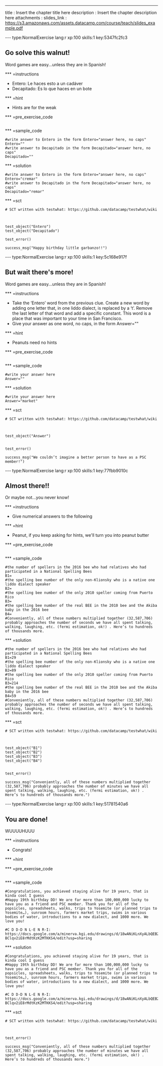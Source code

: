 ---
title       : Insert the chapter title here
description : Insert the chapter description here
attachments :
  slides_link : https://s3.amazonaws.com/assets.datacamp.com/course/teach/slides_example.pdf


--- type:NormalExercise lang:r xp:100 skills:1 key:5347fc2fc3
## Go solve this walnut!

Word games are easy...unless they are in Spanish!

*** =instructions
-  Entero: Le haces esto a un cadáver 
-  Decapitado: Es lo que haces en un bote

*** =hint
- Hints are for the weak

*** =pre_exercise_code
```{r}

```

*** =sample_code
```{r}
#write answer to Entero in the form Entero="answer here, no caps" 
Entero=""
#write answer to Decapitado in the form Decapitado="answer here, no caps"
Decapitado=""
```

*** =solution
```{r}
#write answer to Entero in the form Entero="answer here, no caps" 
Entero="cremar"
#write answer to Decapitado in the form Decapitado="answer here, no caps"
Decapitado="remar"
```

*** =sct
```{r}
# SCT written with testwhat: https://github.com/datacamp/testwhat/wiki



test_object("Entero")
test_object("Decapitado")

test_error()

success_msg("Happy birthday little garbanzo!!")
```

--- type:NormalExercise lang:r xp:100 skills:1 key:5c168e917f
## But wait there's more!

Word games are easy...unless they are in Spanish!

*** =instructions
-  Take the ‘Entero’ word from the previous clue. Create a new word by adding one letter that, in one liddo dialect, is replaced by a ‘t’. Remove the last letter of that word and add a specific constant. This word is a place that was important to your time in San Francisco. 
-  Give your answer as one word, no caps, in the form Answer=""



*** =hint
- Peanuts need no hints

*** =pre_exercise_code
```{r}

```

*** =sample_code
```{r}
#write your answer here
Answer=""
```

*** =solution
```{r}
#write your answer here
Answer="market"
```

*** =sct
```{r}
# SCT written with testwhat: https://github.com/datacamp/testwhat/wiki



test_object("Answer")


test_error()

success_msg("We couldn’t imagine a better person to have as a PSC member!")
```
--- type:NormalExercise lang:r xp:100 skills:1 key:77fbb9010c
## Almost there!!

Or maybe not...you never know!

*** =instructions
-  Give numerical answers to the following




*** =hint
- Peanut, if you keep asking for hints, we'll turn you into peanut butter

*** =pre_exercise_code
```{r}

```

*** =sample_code
```{r}
#the number of spellers in the 2016 bee who had relatives who had participated in a National Spelling Bees
B1=
#the spelling bee number of the only non-Klionsky who is a native one liddo dialect speaker
B2=
#the spelling bee number of the only 2010 speller coming from Puerto Rico
B3=
#the spelling bee number of the real BEE in the 2010 bee and the Akiba baby in the 2016 bee
B4=
#Conveniently, all of these numbers multiplied together (32,587,706) probably approaches the number of seconds we have all spent talking, walking, laughing, etc. (fermi estimation, ok!) . Here’s to hundreds of thousands more. 
```

*** =solution
```{r}
#the number of spellers in the 2016 bee who had relatives who had participated in a National Spelling Bees
B1=29
#the spelling bee number of the only non-Klionsky who is a native one liddo dialect speaker
B2=89
#the spelling bee number of the only 2010 speller coming from Puerto Rico
B3=214
#the spelling bee number of the real BEE in the 2010 bee and the Akiba baby in the 2016 bee
B4=59
#Conveniently, all of these numbers multiplied together (32,587,706) probably approaches the number of seconds we have all spent talking, walking, laughing, etc. (fermi estimation, ok!) . Here’s to hundreds of thousands more. 
```

*** =sct
```{r}
# SCT written with testwhat: https://github.com/datacamp/testwhat/wiki



test_object("B1")
test_object("B2")
test_object("B3")
test_object("B4")


test_error()

success_msg("Conveniently, all of these numbers multiplied together (32,587,706) probably approaches the number of minutes we have all spent talking, walking, laughing, etc. (fermi estimation, ok!) . Here’s to hundreds of thousands more.")
```
--- type:NormalExercise lang:r xp:100 skills:1 key:51781540a6
## You are done!

WUUUUHUUU

*** =instructions
-  Congrats! 




*** =hint


*** =pre_exercise_code
```{r}

```

*** =sample_code
```{r}
#Congratulations, you achieved staying alive for 19 years, that is kinda cool I guess
#Happy 19th birthday DD! We are far more than 100,000,000 lucky to have you as a friend and PSC member. Thank you for all of the popsicles, spreadsheets, walks, trips to Yosemite (or planned trips to Yosemite…), sunroom hours, farmers market trips, swims in various bodies of water, introductions to a new dialect, and 1000 more. We love you!

#C D D-D N L-E N R-I: https://docs.google.com/a/minerva.kgi.edu/drawings/d/18wANiKLnXyALbQEB2K8-BClqv2iE8rMdtKzK2MTKKS4/edit?usp=sharing
```

*** =solution
```{r}
#Congratulations, you achieved staying alive for 19 years, that is kinda cool I guess
#Happy 19th birthday DD! We are far more than 100,000,000 lucky to have you as a friend and PSC member. Thank you for all of the popsicles, spreadsheets, walks, trips to Yosemite (or planned trips to Yosemite…), sunroom hours, farmers market trips, swims in various bodies of water, introductions to a new dialect, and 1000 more. We love you!

#C D D-D N L-E N R-I: https://docs.google.com/a/minerva.kgi.edu/drawings/d/18wANiKLnXyALbQEB2K8-BClqv2iE8rMdtKzK2MTKKS4/edit?usp=sharing

```

*** =sct
```{r}
# SCT written with testwhat: https://github.com/datacamp/testwhat/wiki



test_error()

success_msg("Conveniently, all of these numbers multiplied together (32,587,706) probably approaches the number of minutes we have all spent talking, walking, laughing, etc. (fermi estimation, ok!) . Here’s to hundreds of thousands more.")
```
